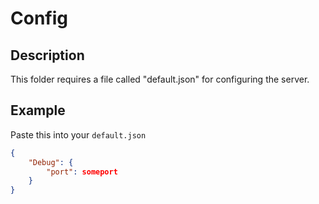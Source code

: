 ﻿# Config

## Description
This folder requires a file called "default.json" for configuring the server.

## Example
Paste this into your `default.json`

```json
{
	"Debug": {
		"port": someport
	}
}
```

